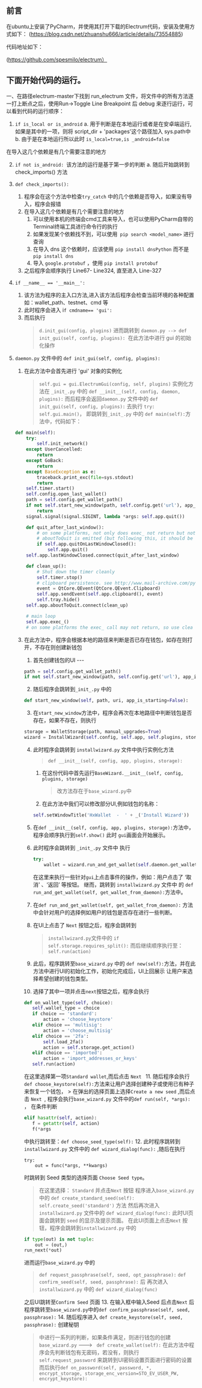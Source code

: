 
前言
---
在ubuntu上安装了PyCharm，并使用其打开下载的Electrum代码，安装及使用方式如下：
(https://blog.csdn.net/zhuanshu666/article/details/73554885)

代码地址如下：

(https://github.com/spesmilo/electrum）

下面开始代码的运行。
---
 一、在路径electrum-master下找到 run_electrum 文件，将文件中的所有方法逐一打上断点之后，使用Run->Toggle Line Breakpoint 后 debug 来逐行运行，可以看到代码的运行顺序：
	

 1. `if is_local or is_android`
		a.  用于判断是在本地运行或者是在安卓端运行,如果是其中的一项，则将 script_dir + 'packages'这个路径加入 sys.path中
		b.  由于是在本地运行所以此时 `is_local=true,is _android=false`
	

 在导入这几个依赖是有几个需要注意的地方

 2. `if not is_android: `该方法的运行是基于第一步的判断
		 a.  随后开始跳转到 check_imports() 方法
		 
 3. `def check_imports():`
	 1.	程序会在这个方法中检查`try_catch` 中的几个依赖是否导入，如果没有导入，程序会报错
	 2.	在导入这几个依赖是有几个需要注意的地方
		1.  可以使用本机的终端会cmd工具来导入，也可以使用PyCharm自带的 Terminal终端工具进行命令行的执行
		2.  如果发现某个依赖找不到，可以使用` pip search <model_name>` 进行查询
	    3.  在导入 dns 这个依赖时，应该使用 `pip install dnsPython` 而不是 `pip install dns`
		4.  导入 `google.protobuf` ，使用 `pip install protobuf`
	3. 之后程序会顺序执行 Line67- Line324, 直至进入 Line-327
	

 4. `if __name__ == '__main__':`
	1.  该方法为程序的主入口方法,进入该方法后程序会检查当前环境的各种配置如：wallet_path、testnet、cmd 等
	2.  此时程序会进入  i`f cmdname== 'gui':` 
	3.  而后执行 
		>  `d.init_gui(config, plugins)`
		进而跳转到 
		> `daemon.py --> def init_gui(self, config, plugins): `在此方法中进行 gui 的初始化操作
   
 5. `daemon.py` 文件中的 `def init_gui(self, config, plugins):`
	1. 在此方法中会首先进行 'gui' 对象的实例化
		> `self.gui = gui.ElectrumGui(config, self, plugins)`
		实例化方法在 `_init_.py` 中的 
		`def __init__(self, config, daemon, plugins):`
		而后程序会返回`daemon.py` 文件中的 `def init_gui(self, config, plugins):` 
		去执行 `try: self.gui.main()`，
		即跳转到`_init_.py` 中的 `def main(self):`方法中，代码如下：
	```python
	def main(self):
        try:
            self.init_network()
        except UserCancelled:
            return
        except GoBack:
            return
        except BaseException as e:
            traceback.print_exc(file=sys.stdout)
            return
        self.timer.start()
        self.config.open_last_wallet()
        path = self.config.get_wallet_path()
        if not self.start_new_window(path, self.config.get('url'), app_is_starting=True):
            return
        signal.signal(signal.SIGINT, lambda *args: self.app.quit())

        def quit_after_last_window():
            # on some platforms, not only does exec_ not return but not even
            # aboutToQuit is emitted (but following this, it should be emitted)
            if self.app.quitOnLastWindowClosed():
                self.app.quit()
        self.app.lastWindowClosed.connect(quit_after_last_window)

        def clean_up():
            # Shut down the timer cleanly
            self.timer.stop()
            # clipboard persistence. see http://www.mail-archive.com/pyqt@riverbankcomputing.com/msg17328.html
            event = QtCore.QEvent(QtCore.QEvent.Clipboard)
            self.app.sendEvent(self.app.clipboard(), event)
            self.tray.hide()
        self.app.aboutToQuit.connect(clean_up)

        # main loop
        self.app.exec_()
        # on some platforms the exec_ call may not return, so use clea
	```
	

	 3. 在此方法中，程序会根据本地的路径来判断是否已存在钱包，如存在则打开，不存在则创建新钱包
		 1. 首先创建钱包的UI --- 
		```python
		path = self.config.get_wallet_path()
        if not self.start_new_window(path, self.config.get('url'), app_is_starting=True):
		```
		 2.  随后程序会跳转到`_init_.py` 中的 
		 ```python
		 def start_new_window(self, path, uri, app_is_starting=False):
		 ```
		 3. 在`start_new_window`方法中，程序会再次在本地路径中判断钱包是否存在，如果不存在，则执行
		 ```python
		 storage = WalletStorage(path, manual_upgrades=True)
         wizard = InstallWizard(self.config, self.app, self.plugins, storage)
		 ```
		 4. 此时程序会跳转到 `installwizard.py` 文件中执行实例化方法
			 > `def __init__(self, config, app, plugins, storage):`
			 1. 在这份代码中首先运行`BaseWizard.__init__(self, config, plugins, storage)` 
				 > 改方法存在于`base_wizard.py`中 
			 2. 在此方法中我们可以修改部分UI,例如钱包的名称：
			```python
			self.setWindowTitle('HxWallet  -  ' + _('Install Wizard'))
			```		
		5. 在`def __init__(self, config, app, plugins, storage):`方法中，程序会顺序执行到`self.show()` 此时 `gui`画面会开始展示。
		6. 此时程序会跳转到 `_init_.py` 文件中 执行
			```python
			try:
                wallet = wizard.run_and_get_wallet(self.daemon.get_wallet)
			```
			在这里来执行一些针对`gui`上点击事件的操作，例如：用户点击了 ‘取消’ 、‘返回’ 等按钮。
			继而，跳转到 `installwizard.py` 文件中 的 `def run_and_get_wallet(self, get_wallet_from_daemon):`方法中。
 
		 7. 在`def run_and_get_wallet(self, get_wallet_from_daemon):`	方法中会针对用户的选择例如用户的钱包是否存在进行一些判断。		
		 8. 在UI上点击了 `Next` 按钮之后，程序会跳转到 
			 > `installwizard.py`文件中的 `if self.storage.requires_split():` 
			 而后继续顺序执行至：` self.run(action)`
		 9. 此后，程序跳转至`base_wizard.py` 中的 `def new(self):`方法，并在此方法中进行UI的初始化工作，初始化完成后，UI上回展示 让用户来选择希望创建的钱包类型。
		7. 选择了其中一项并点击`next`按钮之后，程序会执行
		 ```python
		 def on_wallet_type(self, choice):
	        self.wallet_type = choice
	        if choice == 'standard':
	            action = 'choose_keystore'
	        elif choice == 'multisig':
	            action = 'choose_multisig'
	        elif choice == '2fa':
	            self.load_2fa()
	            action = self.storage.get_action()
	        elif choice == 'imported':
	            action = 'import_addresses_or_keys'
	        self.run(action)
		 ```  
		在这里选择第一项`Standard wallet`,而后点击 `Next `
		 11. 随后程序会执行 `def choose_keystore(self):`方法来让用户选择创建种子或使用已有种子来恢复一个钱包，
			 > 在弹出的选择页面上选择`Create a new seed` ,而后点击 `Next `,
			 程序会执行`base_wizard.py` 文件中的`def run(self, *args):` ，
			 在条件判断
		 ```python
		 elif hasattr(self, action):
            f = getattr(self, action)
            f(*args
		 ```
		中执行跳转至：`def choose_seed_type(self):`
		12. 此时程序跳转到  `installwizard.py` 文件中的 `def wizard_dialog(func):` ,随后在执行
		```
		try:
            out = func(*args, **kwargs)
		```			
		时跳转到 Seed 类型的选择页面 `Choose Seed type`。
		> 在这里选择： `Standard` 并点击`Next` 按钮
		程序进入`base_wizard.py` 中的 
		`def create_standard_seed(self): self.create_seed('standard')` 方法
		然后再次进入 `installwizard.py` 文件中的 `def wizard_dialog(func):`
		此时UI页面会跳转到 `seed` 的显示及提示页面。
		在此UI页面上点击`Next` 按钮，程序会跳转到`installwizard.py` 中的 
		```python
		if type(out) is not tuple:
            out = (out,)
        run_next(*out)
		```
		进而运行`base_wizard.py` 中的 
		>`def request_passphrase(self, seed, opt_passphrase):`
		  `def confirm_seed(self, seed, passphrase):`
	    后 再次进入 `installwizard.py` 中的 `def wizard_dialog(func)`
		
		之后UI跳转至`Confirm Seed` 页面
		13. 在输入框中输入Seed 后点击`Next` 后程序跳转至`base_wizard.py`中的`def confirm_passphrase(self, seed, passphrase):`
		14. 随后程序进入 `def create_keystore(self, seed, passphrase):` 创建秘钥
		>中进行一系列的判断，如果条件满足，则进行钱包的创建
		`base_wizard.py` ---> ` def create_wallet(self):`
		在此方法中程序会先判断钱包有无密码，若没有，则执行 `self.request_password`
         来跳转到UI密码设置页面进行密码的设置
		而后执行`def on_password(self, password, *, encrypt_storage,
                    storage_enc_version=STO_EV_USER_PW, encrypt_keystore):`
 

		
		



		



		

    

<!--stackedit_data:
eyJoaXN0b3J5IjpbMTk5ODU3ODIwNSwtMTI5NTIzODcxLDYwNT
AxMjMzOSw1NDA1MDMzMzAsLTE2Mjg4NzI0NTgsLTEwMTU3ODI1
NiwtOTk5NTkxOTcsLTk5OTU5MTk3LDIwMTA4MzczMTAsLTIyMj
IwNDUxMSwtMTI0NjI3ODIzNSwtMTQyMDI0MTgyOSwyNDI2NjMy
OTEsMTE4NjA5MTY3OSwxMzQ5MjUxNDkwLC0xMTUwNjMxMzU4LC
0yMTIzMzI2NzgwLC0xODA1MDIzMjQ2LDU3MTQ4NzA4MywxNTgy
ODMxNjI3XX0=
-->